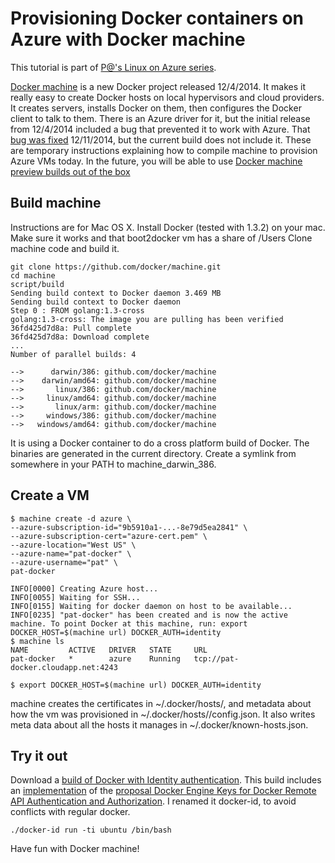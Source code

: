 # Provisioning Docker containers on Azure with Docker machine

This tutorial is part of [P@'s Linux on Azure series](/../../).

[Docker machine](https://github.com/docker/machine) is a new Docker project released 12/4/2014. It  makes it really easy to create Docker hosts on local hypervisors and cloud providers. It creates servers, installs Docker on them, then configures the Docker client to talk to them. There is an Azure driver for it, but the initial release from 12/4/2014 included a bug that prevented it to work with Azure. That [bug was fixed](https://github.com/docker/machine/issues/26) 12/11/2014, but the current build does not include it. These are temporary instructions explaining how to compile machine to provision Azure VMs today. In the future, you will be able to use [Docker machine preview builds out of the box](https://github.com/docker/machine/releases)

## Build machine

Instructions are for Mac OS X. Install Docker (tested with 1.3.2) on your mac. Make sure it works and that boot2docker vm has a share of /Users
Clone machine code and build it.

```
git clone https://github.com/docker/machine.git
cd machine
script/build
Sending build context to Docker daemon 3.469 MB
Sending build context to Docker daemon 
Step 0 : FROM golang:1.3-cross
golang:1.3-cross: The image you are pulling has been verified
36fd425d7d8a: Pull complete 
36fd425d7d8a: Download complete 
...
Number of parallel builds: 4

-->      darwin/386: github.com/docker/machine
-->    darwin/amd64: github.com/docker/machine
-->       linux/386: github.com/docker/machine
-->     linux/amd64: github.com/docker/machine
-->       linux/arm: github.com/docker/machine
-->     windows/386: github.com/docker/machine
-->   windows/amd64: github.com/docker/machine
```

It is using a Docker container to do a cross platform build of Docker. The binaries are generated in the current directory. Create a symlink from somewhere in your PATH to machine_darwin_386.

## Create a VM

```
$ machine create -d azure \
--azure-subscription-id="9b5910a1-...-8e79d5ea2841" \
--azure-subscription-cert="azure-cert.pem" \
--azure-location="West US" \
--azure-name="pat-docker" \
--azure-username="pat" \
pat-docker

INFO[0000] Creating Azure host...                       
INFO[0055] Waiting for SSH...                           
INFO[0155] Waiting for docker daemon on host to be available... 
INFO[0235] "pat-docker" has been created and is now the active machine. To point Docker at this machine, run: export DOCKER_HOST=$(machine url) DOCKER_AUTH=identity 
$ machine ls
NAME         ACTIVE   DRIVER   STATE     URL
pat-docker   *        azure    Running   tcp://pat-docker.cloudapp.net:4243

$ export DOCKER_HOST=$(machine url) DOCKER_AUTH=identity
```

machine creates the certificates in ~/.docker/hosts/<hostname>, and metadata about how the vm was provisioned in ~/.docker/hosts/<hostname>/config.json. It also writes meta data about all the hosts it manages in ~/.docker/known-hosts.json.

## Try it out

Download a [build of Docker with Identity authentication](https://github.com/docker/machine). This build includes an [implementation](https://github.com/docker/docker/pull/8265) of the [proposal Docker Engine Keys for Docker Remote API Authentication and Authorization](https://github.com/docker/docker/issues/7667).
I renamed it docker-id, to avoid conflicts with regular docker.

```
./docker-id run -ti ubuntu /bin/bash
```

Have fun with Docker machine!
